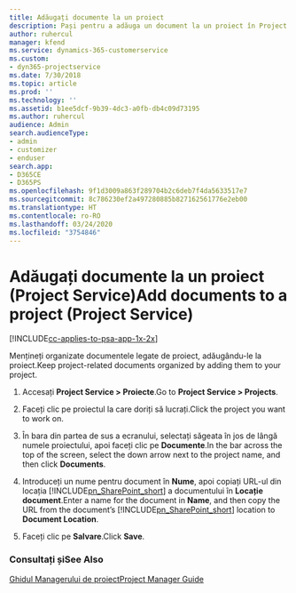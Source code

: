 ```yaml
---
title: Adăugați documente la un proiect
description: Pași pentru a adăuga un document la un proiect în Project Service
author: ruhercul
manager: kfend
ms.service: dynamics-365-customerservice
ms.custom:
- dyn365-projectservice
ms.date: 7/30/2018
ms.topic: article
ms.prod: ''
ms.technology: ''
ms.assetid: b1ee5dcf-9b39-4dc3-a0fb-db4c09d73195
ms.author: ruhercul
audience: Admin
search.audienceType:
- admin
- customizer
- enduser
search.app:
- D365CE
- D365PS
ms.openlocfilehash: 9f1d3009a863f289704b2c6deb7f4da5633517e7
ms.sourcegitcommit: 8c786230ef2a497280885b827162561776e2eb00
ms.translationtype: HT
ms.contentlocale: ro-RO
ms.lasthandoff: 03/24/2020
ms.locfileid: "3754846"
---
```

# <a name="add-documents-to-a-project-project-service"></a><span data-ttu-id="f4da6-103">Adăugați documente la un proiect (Project Service)</span><span class="sxs-lookup"><span data-stu-id="f4da6-103">Add documents to a project (Project Service)</span></span>

[!INCLUDE[cc-applies-to-psa-app-1x-2x](../includes/cc-applies-to-psa-app-1x-2x.md)]

<span data-ttu-id="f4da6-104">Mențineți organizate documentele legate de proiect, adăugându-le la proiect.</span><span class="sxs-lookup"><span data-stu-id="f4da6-104">Keep project-related documents organized by adding them to your project.</span></span>  
  
1. <span data-ttu-id="f4da6-105">Accesați **Project Service > Proiecte**.</span><span class="sxs-lookup"><span data-stu-id="f4da6-105">Go to **Project Service > Projects**.</span></span>  
  
2. <span data-ttu-id="f4da6-106">Faceți clic pe proiectul la care doriți să lucrați.</span><span class="sxs-lookup"><span data-stu-id="f4da6-106">Click the project you want to work on.</span></span>  
  
3. <span data-ttu-id="f4da6-107">În bara din partea de sus a ecranului, selectați săgeata în jos de lângă numele proiectului, apoi faceți clic pe **Documente**.</span><span class="sxs-lookup"><span data-stu-id="f4da6-107">In the bar across the top of the screen, select the down arrow next to the project name, and then click **Documents**.</span></span>  
  
4. <span data-ttu-id="f4da6-108">Introduceți un nume pentru document în **Nume**, apoi copiați URL-ul din locația [!INCLUDE[pn_SharePoint_short](../includes/pn-sharepoint-short.md)] a documentului în **Locație document**.</span><span class="sxs-lookup"><span data-stu-id="f4da6-108">Enter a name for the document in **Name**,  and then copy the URL from the document’s [!INCLUDE[pn_SharePoint_short](../includes/pn-sharepoint-short.md)] location to **Document Location**.</span></span>  
  
5. <span data-ttu-id="f4da6-109">Faceți clic pe **Salvare**.</span><span class="sxs-lookup"><span data-stu-id="f4da6-109">Click **Save**.</span></span>  
  
### <a name="see-also"></a><span data-ttu-id="f4da6-110">Consultați și</span><span class="sxs-lookup"><span data-stu-id="f4da6-110">See Also</span></span>  
 [<span data-ttu-id="f4da6-111">Ghidul Managerului de proiect</span><span class="sxs-lookup"><span data-stu-id="f4da6-111">Project Manager Guide</span></span>](../project-service/project-manager-guide.md)
